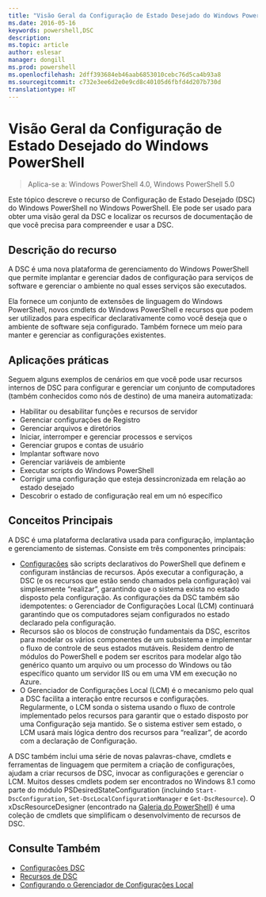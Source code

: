 ```yaml
---
title: "Visão Geral da Configuração de Estado Desejado do Windows PowerShell"
ms.date: 2016-05-16
keywords: powershell,DSC
description: 
ms.topic: article
author: eslesar
manager: dongill
ms.prod: powershell
ms.openlocfilehash: 2dff393684eb46aab6853010cebc76d5ca4b93a8
ms.sourcegitcommit: c732e3ee6d2e0e9cd8c40105d6fbfd4d207b730d
translationtype: HT
---
```

# <a name="windows-powershell-desired-state-configuration-overview"></a>Visão Geral da Configuração de Estado Desejado do Windows PowerShell 

> Aplica-se a: Windows PowerShell 4.0, Windows PowerShell 5.0

Este tópico descreve o recurso de Configuração de Estado Desejado (DSC) do Windows PowerShell no Windows PowerShell. Ele pode ser usado para obter uma visão geral da DSC e localizar os recursos de documentação de que você precisa para compreender e usar a DSC.

## <a name="feature-description"></a>Descrição do recurso
A DSC é uma nova plataforma de gerenciamento do Windows PowerShell que permite implantar e gerenciar dados de configuração para serviços de software e gerenciar o ambiente no qual esses serviços são executados.

Ela fornece um conjunto de extensões de linguagem do Windows PowerShell, novos cmdlets do Windows PowerShell e recursos que podem ser utilizados para especificar declarativamente como você deseja que o ambiente de software seja configurado. Também fornece um meio para manter e gerenciar as configurações existentes.

## <a name="practical-applications"></a>Aplicações práticas
Seguem alguns exemplos de cenários em que você pode usar recursos internos de DSC para configurar e gerenciar um conjunto de computadores (também conhecidos como nós de destino) de uma maneira automatizada:

* Habilitar ou desabilitar funções e recursos de servidor
* Gerenciar configurações de Registro
* Gerenciar arquivos e diretórios
* Iniciar, interromper e gerenciar processos e serviços
* Gerenciar grupos e contas de usuário
* Implantar software novo
* Gerenciar variáveis de ambiente
* Executar scripts do Windows PowerShell
* Corrigir uma configuração que esteja dessincronizada em relação ao estado desejado
* Descobrir o estado de configuração real em um nó específico

## <a name="key-concepts"></a>Conceitos Principais
A DSC é uma plataforma declarativa usada para configuração, implantação e gerenciamento de sistemas. Consiste em três componentes principais:

* [Configurações](configurations.md) são scripts declarativos do PowerShell que definem e configuram instâncias de recursos. Após executar a configuração, a DSC (e os recursos que estão sendo chamados pela configuração) vai simplesmente “realizar”, garantindo que o sistema exista no estado disposto pela configuração. As configurações da DSC também são idempotentes: o Gerenciador de Configurações Local (LCM) continuará garantindo que os computadores sejam configurados no estado declarado pela configuração.
* Recursos são os blocos de construção fundamentais da DSC, escritos para modelar os vários componentes de um subsistema e implementar o fluxo de controle de seus estados mutáveis. Residem dentro de módulos do PowerShell e podem ser escritos para modelar algo tão genérico quanto um arquivo ou um processo do Windows ou tão específico quanto um servidor IIS ou em uma VM em execução no Azure.
* O Gerenciador de Configurações Local (LCM) é o mecanismo pelo qual a DSC facilita a interação entre recursos e configurações. Regularmente, o LCM sonda o sistema usando o fluxo de controle implementado pelos recursos para garantir que o estado disposto por uma Configuração seja mantido. Se o sistema estiver sem estado, o LCM usará mais lógica dentro dos recursos para “realizar”, de acordo com a declaração de Configuração. 

A DSC também inclui uma série de novas palavras-chave, cmdlets e ferramentas de linguagem que permitem a criação de configurações, ajudam a criar recursos de DSC, invocar as configurações e gerenciar o LCM. Muitos desses cmdlets podem ser encontrados no Windows 8.1 como parte do módulo PSDesiredStateConfiguration (incluindo `Start-DscConfiguration`, `Set-DscLocalConfigurationManager` e `Get-DscResource`). O xDscResourceDesigner (encontrado na [Galeria do PowerShell](https://www.powershellgallery.com/packages/xDSCResourceDesigner/)) é uma coleção de cmdlets que simplificam o desenvolvimento de recursos de DSC.

## <a name="see-also"></a>Consulte Também
* [Configurações DSC](configurations.md)
* [Recursos de DSC](resources.md)
* [Configurando o Gerenciador de Configurações Local](metaConfig.md)

